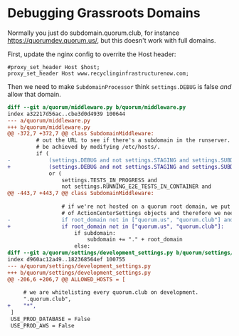 # Debugging Grassroots Domains

Normally you just do subdomain.quorum.club, for instance https://quorumdev.quorum.us/, but this doesn't work with full domains.

First, update the nginx config to overrite the Host header:

```nginx
#proxy_set_header Host $host;
proxy_set_header Host www.recyclinginfrastructurenow.com;
```

Then we need to make `SubdomainProcessor` think `settings.DEBUG` is false *and* allow that domain.

```diff
diff --git a/quorum/middleware.py b/quorum/middleware.py
index a32217d56ac..cbe3d0d4939 100644
--- a/quorum/middleware.py
+++ b/quorum/middleware.py
@@ -372,7 +372,7 @@ class SubdomainMiddleware:
         # out the URL to see if there's a subdomain in the runserver. This can
         # be achieved by modifying /etc/hosts/.
         if (
-            (settings.DEBUG and not settings.STAGING and settings.SUBDOMAIN)
+            (settings.DEBUG and not settings.STAGING and settings.SUBDOMAIN and False)
             or (
                 settings.TESTS_IN_PROGRESS and
                 not settings.RUNNING_E2E_TESTS_IN_CONTAINER and
@@ -443,7 +443,7 @@ class SubdomainMiddleware:
 
                 # if we're not hosted on a quorum root domain, we put the full domain in the domain field
                 # of ActionCenterSettings objects and therefore we need to add it back into the subdomain
-                if root_domain not in ["quorum.us", "quorum.club"] and not settings.DEBUG:
+                if root_domain not in ["quorum.us", "quorum.club"]:
                     if subdomain:
                         subdomain += "." + root_domain
                     else:
diff --git a/quorum/settings/development_settings.py b/quorum/settings/development_settings.py
index d960ac12a49..182368564ef 100755
--- a/quorum/settings/development_settings.py
+++ b/quorum/settings/development_settings.py
@@ -206,6 +206,7 @@ ALLOWED_HOSTS = [
 
     # we are whitelisting every quorum.club on development.
     ".quorum.club",
+    "*",
 ]
 USE_PROD_DATABASE = False
 USE_PROD_AWS = False

```